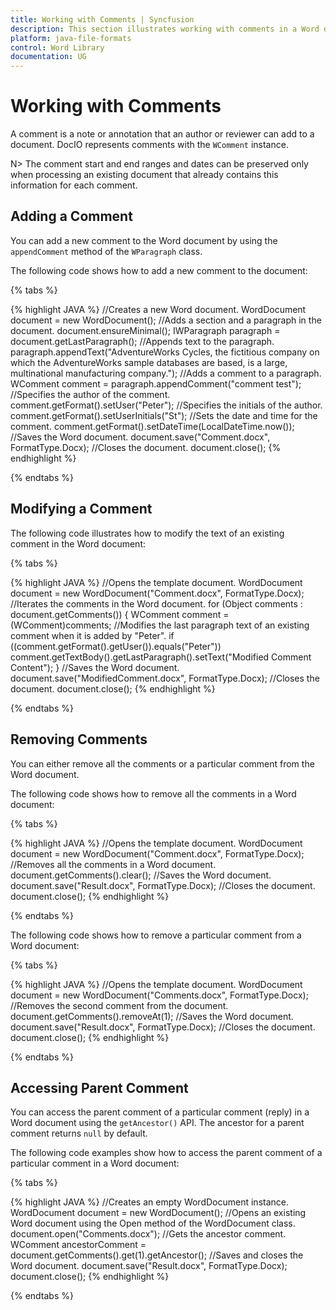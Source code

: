 ```yaml
---
title: Working with Comments | Syncfusion
description: This section illustrates working with comments in a Word document without MS Word or Office interop
platform: java-file-formats
control: Word Library
documentation: UG
---
```

# Working with Comments

A comment is a note or annotation that an author or reviewer can add to a document. DocIO represents comments with the `WComment` instance.

N> The comment start and end ranges and dates can be preserved only when processing an existing document that already contains this information for each comment.

## Adding a Comment

You can add a new comment to the Word document by using the `appendComment` method of the `WParagraph` class. 

The following code shows how to add a new comment to the document:

{% tabs %}  

{% highlight JAVA %}
//Creates a new Word document.
WordDocument document = new WordDocument();
//Adds a section and a paragraph in the document.
document.ensureMinimal();
IWParagraph paragraph = document.getLastParagraph();
//Appends text to the paragraph.
paragraph.appendText("AdventureWorks Cycles, the fictitious company on which the AdventureWorks sample databases are based, is a large, multinational manufacturing company.");
//Adds a comment to a paragraph.
WComment comment = paragraph.appendComment("comment test");
//Specifies the author of the comment.
comment.getFormat().setUser("Peter");
//Specifies the initials of the author.
comment.getFormat().setUserInitials("St");
//Sets the date and time for the comment.
comment.getFormat().setDateTime(LocalDateTime.now());
//Saves the Word document.
document.save("Comment.docx", FormatType.Docx);
//Closes the document.
document.close();
{% endhighlight %} 

{% endtabs %}  

## Modifying a Comment

The following code illustrates how to modify the text of an existing comment in the Word document:

{% tabs %}  

{% highlight JAVA %}
//Opens the template document.
WordDocument document = new WordDocument("Comment.docx", FormatType.Docx);
//Iterates the comments in the Word document.
for (Object comments : document.getComments())
{
    WComment comment = (WComment)comments;
    //Modifies the last paragraph text of an existing comment when it is added by "Peter".
    if ((comment.getFormat().getUser()).equals("Peter"))
        comment.getTextBody().getLastParagraph().setText("Modified Comment Content");
}
//Saves the Word document.
document.save("ModifiedComment.docx", FormatType.Docx);
//Closes the document.
document.close();
{% endhighlight %}

{% endtabs %}  

## Removing Comments

You can either remove all the comments or a particular comment from the Word document.

The following code shows how to remove all the comments in a Word document:

{% tabs %}  

{% highlight JAVA %}
//Opens the template document.
WordDocument document = new WordDocument("Comment.docx", FormatType.Docx);
//Removes all the comments in a Word document.
document.getComments().clear();
//Saves the Word document.
document.save("Result.docx", FormatType.Docx);
//Closes the document.
document.close();
{% endhighlight %}

{% endtabs %}  

The following code shows how to remove a particular comment from a Word document:

{% tabs %} 

{% highlight JAVA %}
//Opens the template document.
WordDocument document = new WordDocument("Comments.docx", FormatType.Docx);
//Removes the second comment from the document.
document.getComments().removeAt(1);
//Saves the Word document.
document.save("Result.docx", FormatType.Docx);
//Closes the document.
document.close();
{% endhighlight %}

{% endtabs %}

## Accessing Parent Comment

You can access the parent comment of a particular comment (reply) in a Word document using the `getAncestor()` API. The ancestor for a parent comment returns `null` by default.

The following code examples show how to access the parent comment of a particular comment in a Word document:

{% tabs %}  

{% highlight JAVA %}
//Creates an empty WordDocument instance.
WordDocument document = new WordDocument();
//Opens an existing Word document using the Open method of the WordDocument class.
document.open("Comments.docx");
//Gets the ancestor comment.
WComment ancestorComment = document.getComments().get(1).getAncestor();
//Saves and closes the Word document.
document.save("Result.docx", FormatType.Docx);
document.close();
{% endhighlight %}

{% endtabs %}